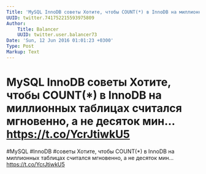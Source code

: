 ```yaml
---
Title: 'MySQL InnoDB советы Хотите, чтобы COUNT(*) в InnoDB на миллионных таблицах считался мгновенно, а не десяток мин… https://t.co/YcrJtiwkU5'
UUID: twitter.741752215593975809
Author:
    Title: Balancer
    UUID: twitter.user.balancer73
Date: 'Sun, 12 Jun 2016 01:01:23 +0300'
Type: Post
Markup: Text
---
```


# MySQL InnoDB советы Хотите, чтобы COUNT(*) в InnoDB на миллионных таблицах считался мгновенно, а не десяток мин… https://t.co/YcrJtiwkU5

#MySQL #InnoDB #советы Хотите, чтобы COUNT(*) в InnoDB на
миллионных таблицах считался мгновенно, а не десяток мин…
https://t.co/YcrJtiwkU5